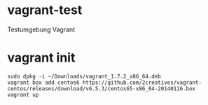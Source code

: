 # vagrant-test
Testumgebung Vagrant

# vagrant init
    sudo dpkg -i ~/Downloads/vagrant_1.7.2_x86_64.deb
    vagrant box add centos6 https://github.com/2creatives/vagrant-centos/releases/download/v6.5.3/centos65-x86_64-20140116.box
    vagrant up

